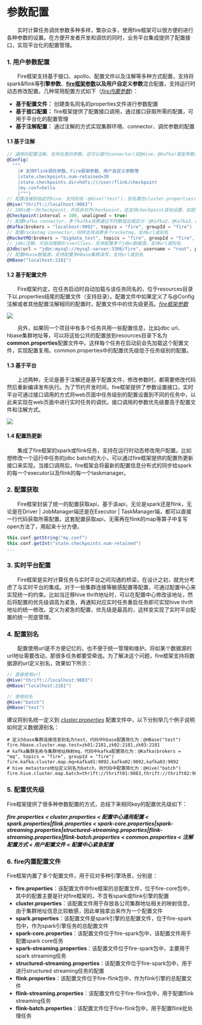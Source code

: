 <!--
Licensed to the Apache Software Foundation (ASF) under one
or more contributor license agreements.  See the NOTICE file
distributed with this work for additional information
regarding copyright ownership.  The ASF licenses this file
to you under the Apache License, Version 2.0 (the
"License"); you may not use this file except in compliance
with the License.  You may obtain a copy of the License at

  http://www.apache.org/licenses/LICENSE-2.0

Unless required by applicable law or agreed to in writing,
software distributed under the License is distributed on an
"AS IS" BASIS, WITHOUT WARRANTIES OR CONDITIONS OF ANY
KIND, either express or implied.  See the License for the
specific language governing permissions and limitations
under the License.
-->

# 参数配置

　　实时计算任务调优参数多种多样，繁杂众多，使用fire框架可以很方便的进行各种参数的设置。在方便开发者开发和调优的同时，业务平台集成提供了配置接口，实现平台化的配置管理。

### 1. 用户参数配置

　　Fire框架支持基于接口、apollo、配置文件以及注解等多种方式配置，支持将spark&flink等**引擎参数**、**[fire框架参数](properties.md)**以及**用户自定义参数**混合配置，支持运行时动态修改配置。几种常用配置方式如下（[*fire内置参数*](properties.md)）：

- **基于配置文件：** 创建类名同名的properties文件进行参数配置
- **基于接口配置：** fire框架提供了配置接口调用，通过接口获取所需的配置，可用于平台化的配置管理
- **基于注解配置：** 通过注解的方式实现集群环境、connector、调优参数的配置

#### 1.1 基于注解

```scala
// 通用的配置注解，支持任意的参数，还可以替代connector(如@Hive、@Kafka)类型参数，支持注释和多行配置
@Config(
  """
    |# 支持Flink调优参数、Fire框架参数、用户自定义参数等
    |state.checkpoints.num-retained=30
    |state.checkpoints.dir=hdfs:///user/flink/checkpoint
    |my.conf=hello
    |""")
// 配置连接到指定的hive，支持别名：@Hive("test")，别名需在cluster.properties中指定
@Hive("thrift://localhost:9083")
// 100s做一次checkpoint，开启非对齐checkpoint，还支持checkpoint其他设置，如超时时间，两次checkpoint间隔时间等
@Checkpoint(interval = 100, unaligned = true)
// 配置kafka connector，多个kafka消费通过不同数值后缀区分：@Kafka2、@Kafka3、@Kafka5等，支持url或别名
@Kafka(brokers = "localhost:9092", topics = "fire", groupId = "fire")
// 配置rocketmq connector，同样支持消费多个rocketmq，支持url或别名
@RocketMQ(brokers = "bigdata_test", topics = "fire", groupId = "fire", tag = "*", startingOffset = "latest")
// jdbc注解，可自动推断driverClass，支持配置多个jdbc数据源，支持url或别名
@Jdbc(url = "jdbc:mysql://mysql-server:3306/fire", username = "root", password = "..root726")
// 配置Hbase数据源，支持配置多HBase集群读写，支持url或别名
@HBase("localhost:2181")
```

#### 1.2 基于配置文件

　　Fire框架约定，在任务启动时自动加载与该任务同名的，位于resources目录下以.properties结尾的配置文件（支持目录）。配置文件中如果定义了与@Config注解或者其他配置注解相同的配置时，配置文件中的优先级更高。[*fire框架参数*](properties.md)

<img src="./img/configuration.png"></img>

　　另外，如果同一个项目中有多个任务共用一些配置信息，比如jdbc url、hbase集群地址等，可以将这些公共的配置放到resources目录下名为**common.properties**配置文件中。这样每个任务在启动前会先加载这个配置文件，实现配置复用。common.properties中的配置优先级低于任务级别的配置。

#### 1.3 基于平台

　　上述两种，无论是基于注解还是基于配置文件，修改参数时，都需要修改代码然后重新编译发布执行。为了节约开发时间，fire框架提供了参数设置接口，实时平台可通过接口调用的方式将web页面中任务级别的配置设置到不同的任务中，以此来实现在web页面中进行实时任务的调优。接口调用的参数优先级要高于配置文件和注解方式。

<img src="./img/web-config.png"></img>

#### 1.4 配置热更新

　　集成了fire框架的spark或flink任务，支持在运行时动态修改用户配置。比如想修改一个运行中任务的jdbc batch的大小，可以通过fire框架提供的配置热更新接口来实现。当接口调用后，fire框架会将最新的配置信息分布式的同步给spark的每一个executor以及flink的每一个taskmanager。

### 2. 配置获取

　　Fire框架封装了统一的配置获取api，基于该api，无论是spark还是flink，无论是在Driver | JobManager端还是在Executor | TaskManager端，都可以直接一行代码获取所需配置。这套配置获取api，无需再在flink的map等算子中复写open方法了，用起来十分方便。

```scala
this.conf.getString("my.conf")
this.conf.getInt("state.checkpoints.num-retained")
...
```

### 3. 实时平台配置

　　Fire框架是实时计算任务与实时平台之间沟通的桥梁，在设计之初，就充分考虑了与实时平台的集成。对于一些集群连接等敏感配置等配置，可通过配置中心来实现统一的约束。比如当迁移hive thrift地址时，可以在配置中心修改该地址，然后将配置的优先级调高为紧急，再通知对应实时任务重启任务即可实现hive thrift地址的统一修改。定义为紧急的配置，优先级是最高的，这样变实现了实时平台配置的统一兜底管理。

### 4. 配置别名

　　配置使用url是不方便记忆的，也不便于统一管理和维护。将如某个数据源的url地址需要改动，那很多任务都要受牵连。为了解决这个问题，fire框架支持将数据源的url定义别名，效果如下所示：

```scala
// 直接使用url
@Hive("thrift://localhost:9083")
@HBase("localhost:2181")

// 使用别名
@Hive("batch")
@HBase("test")
```

建议将别名统一定义到 *[cluster.properties](..//fire-core/src/main/resources/cluster.properties)* 配置文件中，以下分别举几个例子说明如何定义数据源别名：

```properties
# 定义hbase集群连接信息别名为test，代码中hbase配置简化为：@HBase("test")
fire.hbase.cluster.map.test=zk01:2181,zk02:2181,zk03:2181
# kafka集群名称与集群地址映射mq，代码中kafka配置简化为：@Kafka(brokers = "mq", topics = "fire", groupId = "fire")
fire.kafka.cluster.map.mq=kafka01:9092,kafka02:9092,kafka03:9092
# hive metastore地址定义别名为batch，则代码中配置简化为：@Hive("batch")
fire.hive.cluster.map.batch=thrift://thrift01:9083,thrift://thrift02:9083
```



### 5. 配置优先级

Fire框架提供了很多种参数配置的方式，总结下来相同key的配置优先级如下：

***fire.properties <  cluster.properties < 配置中心通用配置 < spark.properties|flink.properties < spark-core.properties|spark-streaming.properties|structured-streaming.properties|flink-streaming.properties|flink-batch.properties  < common.properties < 注解配置方式 < 用户配置文件 < 配置中心紧急配置***

### 6. fire内置配置文件

Fire框架内置了多个配置文件，用于应对多种引擎场景，分别是：

- **fire.properties**：该配置文件中fire框架的总配置文件，位于fire-core包中，其中的配置主要是针对fire框架的，不含有spark或flink引擎的配置
- **cluster.properties**：该配置文件用于存放各公司集群地址相关的映射信息，由于集群地址信息比较敏感，因此单独拿出来作为一个配置文件
- **spark.properties**：该配置文件是spark引擎的总配置文件，位于fire-spark包中，作为spark引擎任务的总配置文件
- **spark-core.properties**：该配置文件位于fire-spark包中，该配置文件用于配置spark core任务
- **spark-streaming.properties**：该配置文件位于fire-spark包中，主要用于spark streaming任务
- **structured-streaming.properties**：该配置文件位于fire-spark包中，用于进行structured streaming任务的配置
- **flink.properties**：该配置文件位于fire-flink包中，作为flink引擎的总配置文件
- **flink-streaming.properties**：该配置文件位于fire-flink包中，用于配置flink streaming任务
- **flink-batch.properties**：该配置文件位于fire-flink包中，用于配置flink批处理任务
